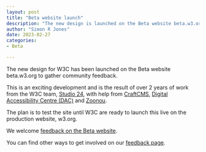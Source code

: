 ```yaml
---
layout: post
title: "Beta website launch"
description: "The new design is launched on the Beta website beta.w3.org to gather community feedback"
author: "Simon R Jones"
date: 2023-02-27
categories:
- Beta

---
```


The new design for W3C has been launched on the Beta website beta.w3.org to gather community feedback. 

This is an exciting development and is the result of over 2 years of work from the W3C team, [Studio 24](https://www.studio24.net/), 
with help from [CraftCMS](https://craftcms.com/), [Digital Accessibility Centre (DAC)](https://digitalaccessibilitycentre.org/) and 
[Zoonou](https://zoonou.com/).

The plan is to test the site until W3C are ready to launch this live on the production website, w3.org.

We welcome [feedback on the Beta website](https://github.com/w3c/w3c-website).

You can find other ways to get involved on our [feedback page](../feedback.md). 
